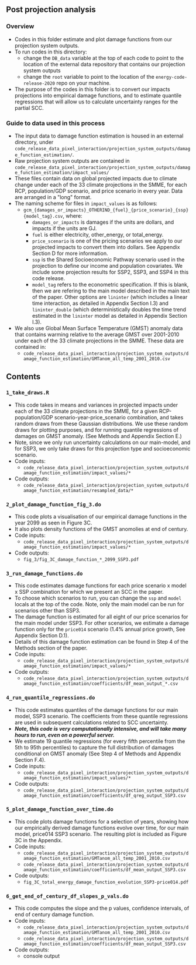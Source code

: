 ## Post projection analysis

### Overview
- Codes in this folder estimate and plot damage functions from our projection system outputs. 
- To run codes in this directory:
  - change the `DB_data` variable at the top of each code to point to the location of the external data repository that contains our projection system outputs
  - change the `root` variable to point to the location of the `energy-code-release-2020` repo on your machine.  
- The purpose of the codes in this folder is to convert our impacts projections into empirical damage functions, and to estimate quantile regressions that will allow us to calculate uncertainty ranges for the partial SCC.

### Guide to data used in this process
- The input data to damage function estimation is housed in an external directory, under `code_release_data_pixel_interaction/projection_system_outputs/damage_function_estimation/`. 
- Raw projection system outputs are contained in `code_release_data_pixel_interaction/projection_system_outputs/damage_function_estimation/impact_values/`
- These files contain data on global projected impacts due to climate change under each of the 33 climate projections in the SMME, for each RCP, population/GDP scenario, and price scenario in every year. Data are arranged in a "long" format.
- The naming scheme for files in `impact_values` is as follows: 
  - `gcm_{damages_or_impacts}_OTHERIND_{fuel}_{price_scenario}_{ssp}{model_tag}.csv`, where: 
    - `damages_or_impacts` is damages if the units are dollars, and impacts if the units are GJ.
    - `fuel` is either electricity, other_energy, or total_energy.
    - `price_scenario` is one of the pricing scenarios we apply to our projected impacts to convert them into dollars. See Appendix Section D for more information. 
    - `ssp` is the Shared Socioeconomic Pathway scenario used in the projection to define our income and population covariates. We include some projection results for SSP2, SSP3, and SSP4 in this code release. 
    - `model_tag` refers to the econometric specification. If this is blank, then we are refering to the main model described in the main text of the paper. Other options are `lininter` (which includes a linear time interaction, as detailed in Appendix Section I.3) and `lininter_double` (which deterministically doubles the time trend estimated in the `lininter` model as detailed in Appendix Section I.3).
- We also use Global Mean Surface Temperature (GMST) anomaly data that contains warming relative to the average GMST over 2001-2010 under each of the 33 climate projections in the SMME. These data are contained in: 
  - `code_release_data_pixel_interaction/projection_system_outputs/damage_function_estimation/GMTanom_all_temp_2001_2010.csv`

## Contents

### `1_take_draws.R`
- This code takes in means and variances in projected impacts under each of the 33 climate projections in the SMME, for a given RCP-population/GDP scenario-year-price_scenario combination, and takes random draws from these Gaussian distributions. We use these random draws for plotting purposes, and for running quantile regressions of damages on GMST anomaly. (See Methods and Appendix Section E.) 
- Note, since we only run uncertainty calculations on our main-model, and for SSP3, we only take draws for this projection type and socioeconomic scenario. 
- Code inputs:
  - `code_release_data_pixel_interaction/projection_system_outputs/damage_function_estimation/impact_values/*`
- Code outputs:
  - `code_release_data_pixel_interaction/projection_system_outputs/damage_function_estimation/resampled_data/*`

### `2_plot_damage_function_fig_3.do`
- This code plots a visualisation of our empirical damage functions in the year 2099 as seen in Figure 3C.
- It also plots density functions of the GMST anomolies at end of century.
- Code inputs:
  - `code_release_data_pixel_interaction/projection_system_outputs/damage_function_estimation/impact_values/*`
- Code outputs:
  - `fig_3/fig_3C_damage_function_*_2099_SSP3.pdf`
 
### `3_run_damage_functions.do`
- This code estimates damage functions for each price scenario x model x SSP combination for which we present an SCC in the paper. 
- To choose which scenarios to run, you can change the `ssp` and `model` locals at the top of the code. Note, only the main model can be run for scenarios other than SSP3.
- The damage function is estimated for all eight of our price scenarios for the main model under SSP3. For other scenarios, we estimate a damage function only for the `price014` scenario (1.4% annual price growth, See Appendix Section D.1).
- Details of this damage function estimation can be found in Step 4 of the Methods section of the paper. 
- Code inputs:
  - `code_release_data_pixel_interaction/projection_system_outputs/damage_function_estimation/impact_values/*`
- Code outputs:
  -  `code_release_data_pixel_interaction/projection_system_outputs/damage_function_estimation/coefficients/df_mean_output_*.csv`

### `4_run_quantile_regressions.do`
- This code estimates quantiles of the damage functions for our main model, SSP3 scenario. The coefficients from these quantile regressions are used in subsequent calculations related to SCC uncertainty.
- ***Note, this code is very computationally intensive, and will take many hours to run, even on a powerful server.***
- We estimate 19 quantile regressions (for every fifth percentile from the 5th to 95th percentiles) to capture the full distribution of damages conditional on GMST anomaly (See Step 4 of Methods and Appendix Section F.4).
- Code inputs:
  - `code_release_data_pixel_interaction/projection_system_outputs/damage_function_estimation/impact_values/*`
- Code outputs:
  -  `code_release_data_pixel_interaction/projection_system_outputs/damage_function_estimation/coefficients/df_qreg_output_SSP3.csv`

### `5_plot_damage_function_over_time.do`
- This code plots damage functions for a selection of years, showing how our empirically derived damage functions evolve over time, for our main model, price014 SSP3 scenario. The resulting plot is included as Figure 3C in the Appendix.
- Code inputs:
  - `code_release_data_pixel_interaction/projection_system_outputs/damage_function_estimation/GMTanom_all_temp_2001_2010.csv`
  - `code_release_data_pixel_interaction/projection_system_outputs/damage_function_estimation/coefficients/df_mean_output_SSP3.csv`
- Code outputs:
  - `fig_3C_total_energy_damage_function_evolution_SSP3-price014.pdf`

### `6_get_end_of_century_df_slopes_p_vals.do`
- This code computes the slope and the p values, confidence intervals, of end of century damage function.
- Code inputs:
  - `code_release_data_pixel_interaction/projection_system_outputs/damage_function_estimation/GMTanom_all_temp_2001_2010.csv`
  - `code_release_data_pixel_interaction/projection_system_outputs/damage_function_estimation/coefficients/df_mean_output_SSP3.csv`
- Code outputs:
  - console output






